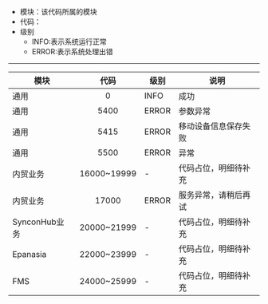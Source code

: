 * 模块：该代码所属的模块
* 代码：
* 级别
   * INFO:表示系统运行正常
   * ERROR:表示系统处理出错
   
---
|模块|代码|级别|说明|
|---|:---:|---|---|
|通用|0|INFO|成功|
|通用|5400|ERROR|参数异常|
|通用|5415|ERROR|移动设备信息保存失败|
|通用|5500|ERROR|异常|
|内贸业务|16000~19999|-|代码占位，明细待补充|
|内贸业务|17000|ERROR|服务异常，请稍后再试|
|SynconHub业务|20000~21999|-|代码占位，明细待补充|
|Epanasia|22000~23999|-|代码占位，明细待补充|
|FMS|24000~25999|-|代码占位，明细待补充|
